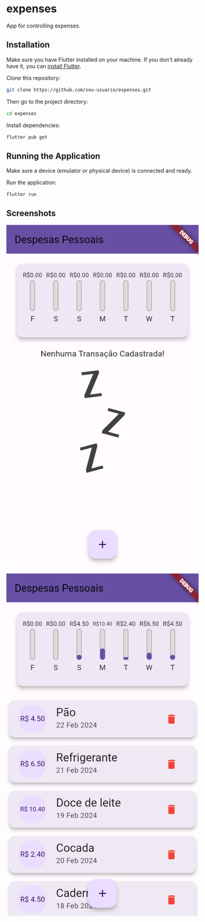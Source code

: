 # expenses

App for controlling expenses.

## Installation

Make sure you have Flutter installed on your machine. If you don't already have it, you can [install Flutter](https://flutter.dev/docs/get-started/install).

Clone this repository:

```bash
git clone https://github.com/seu-usuario/expenses.git
```

Then go to the project directory:

```bash
cd expenses
```

Install dependencies:

```bash
flutter pub get
```

## Running the Application

Make sure a device (emulator or physical device) is connected and ready.

Run the application:

```bash
flutter run
```

## Screenshots

![screen 1](.screenshots/screen_1.png)

![screen 2](.screenshots/screen_2.png)
